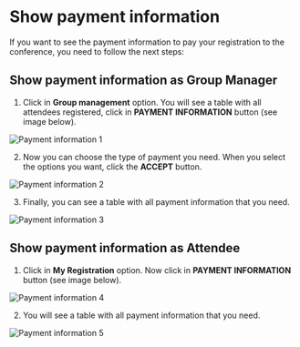 # Show payment information

If you want to see the payment information to pay your registration to the conference, you need to follow the next steps:

## Show payment information as Group Manager

1. Click in **Group management** option. You will see a table with all attendees registered, click in **PAYMENT INFORMATION** button (see image below).

![Payment information 1](https://github.com/Lin777/Regis/blob/master/FAQ/images/paymentInformation1.png?raw=true)

2. Now you can choose the type of payment you need. When you select the options you want, click the **ACCEPT** button.

![Payment information 2](https://github.com/Lin777/Regis/blob/master/FAQ/images/paymentInformation2.png?raw=true)

3. Finally, you can see a table with all payment information that you need.

![Payment information 3](https://github.com/Lin777/Regis/blob/master/FAQ/images/paymentInformation3.png?raw=true)

## Show payment information as Attendee

1. Click in **My Registration** option. Now click in **PAYMENT INFORMATION** button (see image below).

![Payment information 4](https://github.com/Lin777/Regis/blob/master/FAQ/images/paymentInformationOne1.png?raw=true)

2. You will see a table with all payment information that you need.

![Payment information 5](https://github.com/Lin777/Regis/blob/master/FAQ/images/paymentInformationOne2.png?raw=true)

